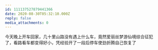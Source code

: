 ```yaml
---
id: 111137527879441366
date: 2020-08-30T05:32:10.000Z
reply: false
media_attachments: 0
---
```


今天晚上开车回家，几十里山路没有遇上什么车，竟然爱丽丝梦游仙境综合征犯了，看路看车都变得好小，凭经验开了一段后停车使劲折腾自己恢复了

